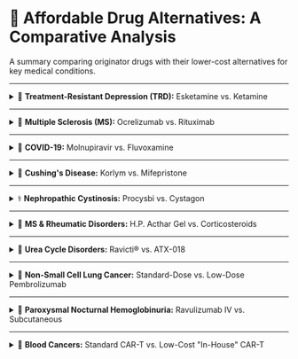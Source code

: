# 💊 Affordable Drug Alternatives: A Comparative Analysis

A summary comparing originator drugs with their lower-cost alternatives for key medical conditions.

---

<details>
<summary>🧠 <strong>Treatment-Resistant Depression (TRD):</strong> Esketamine vs. Ketamine</strong></summary>

### Esketamine (Spravato®) vs. Ketamine (IV Infusion)

> **Condition Context:** Treatment-Resistant Depression (TRD) affects patients who have not responded to at least two different antidepressant trials. In the U.S., this represents an estimated **30-40%** of the general MDD population.

#### 💰 Cost Comparison (United States)

| Therapy | Details | Induction Cost (USD) | Estimated Annual Cost (USD)* |
| :--- | :--- | ---: | ---: |
| **Esketamine** | `Spravato®` nasal spray | ~ $4,720 – $7,080 | **~$20,000 – $30,000** |
| **Ketamine** | Racemic, IV Infusion (Cash-pay) | ~ $2,100 – $6,000 | **~$5,600 – $16,000** |

*<small>Note: Annual cost is estimated based on a standard treatment protocol, including an initial induction phase followed by a full year of maintenance sessions (approx. 34 sessions/year for Spravato® and 16 sessions/year for IV Ketamine).</small>*

#### 📊 Epidemiological Data & Visualizations

<p align="center">
  <strong>Annual Cost Comparison: Esketamine vs. IV Ketamine</strong><br>
  <img src="https://github.com/user-attachments/assets/700f5f30-ecaa-4265-910e-afee107310ae" width="600">
</p>
<div align="center">
  <strong>Global Depression Prevalence</strong><br>
  <img width="100%" alt="Global Depression Prevalence Map from OECD" src="https://github.com/user-attachments/assets/67d15ec9-062d-423a-947e-6d6e097c61ca" />
  <br>
  <em><small>Source: <a href="https://www.oecd.org/en/topics/mental-health.html">OECD Mental Health Data</a></small></em>
</div>

</details>

---

<details>
<summary>💪 <strong>Multiple Sclerosis (MS):</strong> Ocrelizumab vs. Rituximab</strong></summary>

### Ocrelizumab (Ocrevus®) vs. Rituximab (Biosimilars)

* **Ocrelizumab Brand:** `Ocrevus®`
* **Rituximab Biosimilar Brands Include:** `Truxima®`, `Ruxience®`, `Riabni™`, `Hanlikang®`, `Delituo®`

> **Condition Context:** Relapsing-Remitting MS (RRMS) is the most common form, accounting for about **85%** of diagnoses in the US. Primary Progressive MS (PPMS) is less common, affecting **10-15%** of patients.

#### 💰 Annual Cost Comparison by Region (All Figures in USD)

| Region / Payer | Ocrelizumab Cost (USD) | Rituximab Biosimilar Cost (USD) | Notes |
| :--- | :--- | :--- | :--- |
| **United States (Medicare)** | `~$69,949` | `~$11,759` | Based on Average Sales Price (ASP).<br>Significant savings with biosimilar. |
| **United States (Medicaid Net)**| `~$47,671` | `~$5,893` | Net price after mandatory rebates.<br>Highest percentage savings. |
| **Sweden** | `~$12,400` | `~$2,400` | Based on estimated national tender prices.<br>Rituximab is the far cheaper off-label option. |
| **United Kingdom** | `~$12,700` | `~$3,500` | Ocrelizumab cost is net price after NHS discount.<br>Rituximab cost is for off-label MS use. |

#### 📊 Epidemiological Data & Visualizations

<p align="center">
  <strong>Annual Cost Comparison: Ocrelizumab vs. Rituximab Biosimilar (US)</strong><br>
  <img width="559" alt="Cost comparison chart for Ocrevus and Rituximab" src="https://github.com/user-attachments/assets/6033094b-b1fd-4975-be2f-9622752ac757" />
</p>

<div align="center">
  <strong>Global Number of People with MS (Prevalence)</strong><br>
  <img width="894" alt="Global MS Prevalence Map from Atlas of MS" src="https://github.com/user-attachments/assets/34194f4b-802e-4cca-9755-39381ca1ed8e" />
  <br>
  <em><small>Source: <a href="https://www.atlasofms.org/map/global/epidemiology">Atlas of MS - Epidemiology</a></small></em>
</div>

</details> 

---

<details>
<summary> 🦠 <strong> COVID-19:</strong> Molnupiravir vs. Fluvoxamine</strong></summary>

### Molnupiravir (Lagevrio®) vs. Fluvoxamine

* **Molnupiravir Brand:** `Lagevrio®`
* **Fluvoxamine Brands:** Primarily available as a generic drug. A common brand name is `Luvox®`.

> **Condition Context:** These oral medications are used for the early treatment of mild-to-moderate COVID-19 in non-hospitalized adults who are at high risk for progression to severe disease. The goal is to prevent hospitalization and death.

#### 💰 Cost per Treatment Course Comparison (All Figures in USD)

| Drug | Region | Estimated Cost per Course (USD) | Notes |
| :--- | :--- | ---: | :--- |
| **Molnupiravir**<br>(Lagevrio®) | **United States** | `~$700` | Based on initial US government procurement price. |
| | **United Kingdom/EU** | `~$300 - $500` | Price reflects national negotiations and procurements. |
| | **LMICs (via MPP)** | `~$20 - $40` | Generic versions available via the Medicines Patent Pool license. |
| **Fluvoxamine**<br>(Generic) | **Global** | `~$10 - $30` | Mature, widely available generic drug.<br>Used off-label for COVID-19. |

#### 📊 Epidemiological Data & Visualizations

<div align="center">
  <strong>Global COVID-19 Epidemiological Trends</strong><br>
  <img width="1284" alt="WHO COVID-19 Dashboard showing global cases" src="https://github.com/user-attachments/assets/518d2254-3c27-49ae-ae71-c53c9c4831c8" />
  <br>
  <em><small>Source: <a href="https://data.who.int/dashboards/covid19/cases?n=c">WHO COVID-19 Dashboard</a></small></em>
</div>

> **Methodological Note:** For acute infectious diseases such as COVID-19, market size assessment is critically dependent on **incidence** (the rate of new cases) over **prevalence**, as incidence directly reflects the flow of new patients requiring therapy. In the current era, official case counts are significant undercounts due to reduced routine testing, making them unreliable for direct analysis. A robust estimation must therefore leverage epidemiological models that integrate more reliable data streams, such as hospitalization rates and wastewater surveillance. Given the inherent uncertainties, the market potential should be presented as a **scenario-based forecast** (e.g., low, medium, high) rather than a single, definitive point estimate.
</details>

---

<details>
<summary>🧬 <strong>Cushing's Disease:</strong> Korlym vs. Mifepristone</strong></summary>

### Korlym (mifepristone) vs. Generic Mifepristone

* **Korlym® Brand:** A specialty, high-cost formulation of `mifepristone`.
* **Generic Mifepristone:** The same active ingredient, widely known for its use in medical abortion (`Mifeprex®` was the original brand), and available as a low-cost generic.

> **Condition Context:** Cushing's disease is a rare endocrine disorder caused by prolonged exposure to high levels of the hormone cortisol. Korlym is specifically approved to control hyperglycemia (high blood sugar) in adult patients with Cushing's who are not candidates for surgery or have failed prior surgery.

#### 💰 Annual Cost Comparison (United States)

| Therapy | Details | Estimated Annual Cost (USD) | Notes |
| :--- | :--- | ---: | :--- |
| **Korlym®** | Specialty brand for Cushing's | **`~$200,000 - $500,000+`** | An ultra-orphan drug with extremely high pricing, dependent on dosing. |
| **Mifepristone** | Generic version | **`~$3,000 - $10,000`** | Cost is for daily, off-label use for Cushing's, calculated from the low price of generic tablets. A stark contrast to the branded version. |

#### 📊 Epidemiological Data & Visualizations

## Market Comparison: Korlym® vs. Generic Mifepristone

| Comparison Metric | Korlym® (for Cushing's Disease) | Generic Mifepristone (Primarily for Medical Abortion) |
| :--- | :---: | :---: |
| **Primary Indication** | To control hyperglycemia in patients with Cushing's syndrome (a rare disease). | Medical termination of early pregnancy. |
| **Patient Population Size** | **Very Small**. A few thousand patients treated annually in the U.S. | **Very Large**. Hundreds of thousands of users annually in the U.S. |
| **Pricing Strategy** | **Ultra-High Price**. Leverages its "Orphan Drug" status for premium pricing. | **Low Price**. Priced competitively as a generic drug. |
| **Market Size Driver** | **Price** | **Volume** |

---

### Chart 1: Estimated Market Size (USD)
*Data Source: [DelveInsight Cushing's Disease Market Report](https://www.delveinsight.com/report-store/cushings-disease-market)*

![Estimated Annual Market Size](https://github.com/user-attachments/assets/b365448c-8507-4518-8c14-a036ac450b6b)
***Caption***: *This chart illustrates the estimated annual cost and market size for Cushing's Disease treatments.*

### Chart 2: Prevalence Comparison
*Data Source: [DelveInsight Cushing's Disease Market Report](https://www.delveinsight.com/report-store/cushings-disease-market)*

![US vs EU Prevalence Comparison](https://github.com/user-attachments/assets/677a5ba6-cb6e-4b4e-b265-f8e3a8a3936c)
***Caption***: *A comparison of diagnosed Cushing's Disease cases in the US vs. the EU4 & UK, broken down by gender (2024 data).*

</details>

---

<details>
<summary>⚕️ <strong>Nephropathic Cystinosis:</strong> Procysbi vs. Cystagon</strong></summary>

### Procysbi (cysteamine) vs. Cystagon (cysteamine)

* **Active Ingredient:** Both drugs are different formulations of `cysteamine bitartrate`.
* **Key Difference:** `Procysbi®` is a delayed-release formulation dosed every 12 hours. `Cystagon®` is an older, immediate-release formulation dosed every 6 hours.

> **Condition Context:** Nephropathic cystinosis is a rare, inherited metabolic disorder where the amino acid cystine accumulates in cells, causing widespread tissue and organ damage, particularly to the kidneys and eyes. Cysteamine therapy helps to deplete these toxic cystine levels.

#### 💰 Annual Cost Comparison (United States)

| Therapy | Details | Estimated Annual Cost (USD) | Notes |
| :--- | :--- | ---: | :--- |
| **Procysbi®** | Delayed-Release (12-hr dosing) | **`~$300,000 - $900,000+`** | Priced at a significant premium for the quality-of-life benefit of not requiring middle-of-the-night dosing. Cost is highly weight-dependent. |
| **Cystagon®** | Immediate-Release (6-hr dosing) | **`~$50,000 - $150,000`** | The older standard of care. While still expensive as an orphan drug, it is far less costly than the newer formulation. |

## 📊 Epidemiological Data & Visualizations

<table align="center" border="0" cellpadding="0" cellspacing="0" style="border: none;">
  <tr>
    <td style="border: none; text-align: center;">
      <img src="https://github.com/user-attachments/assets/99f1b22a-93f2-483a-a9bb-20876b92f2c0" alt="Chart comparing the market size of Tepezza, Krystexxa, and Uplizna in 2023" style="max-width: 80%; height: auto;">
    </td>
  </tr>
</table>

*<small><strong>Source:</strong> According to the <a href="https://investors.amgen.com/static-files/95644920-150e-471b-99ee-4facd7c4e1ac">Amgen 2023 Annual Report</a>, the company completed its acquisition of Horizon Therapeutics, the developer of Procysbi, in October 2023.</small>*
> **Note:** Cystagon's market share is continuously shrinking due to patient conversion to its successor, Procysbi, leaving it to serve a niche population with access challenges and an estimated market size in the tens of millions.


<table align="center" border="0" cellpadding="0" cellspacing="0" style="border: none;">
  <tr>
    <td style="border: none; text-align: center;">
      <img src="https://github.com/user-attachments/assets/17084129-3e75-4572-a099-82c336d36501" alt="Chart comparing the annual incidence of Nephropathic Cystinosis in Europe and the US" style="max-width: 60%; height: auto;">
    </td>
  </tr>
</table>

*Data extracted from: [Orphanet Epidemiology Data](https://sciences.orphadata.com/epidemiology/)*

</details>

---

<details>
<summary>🔬 <strong>MS & Rheumatic Disorders:</strong> H.P. Acthar Gel vs. Corticosteroids</summary>

### H.P. Acthar® Gel (ACTH) vs. Synthetic Corticosteroids

* **H.P. Acthar® Gel:** A purified preparation of `adrenocorticotropic hormone (ACTH)`, a biologic with a controversial pricing history.
* **Corticosteroids:** Generic, synthetic steroid hormones like `prednisone` (oral) or `methylprednisolone` (IV).

> **Condition Context:** Both are used to treat acute exacerbations (flares or relapses) in MS and some rheumatic disorders by powerfully reducing inflammation. Synthetic corticosteroids are the standard first-line therapy. Acthar Gel is typically reserved for patients who cannot tolerate or do not respond to high-dose steroids.

#### 💰 Cost per Treatment Course Comparison (All Figures in USD)

| Therapy | Details | Estimated Cost per Course (USD) | Notes |
| :--- | :--- | ---: | :--- |
| **H.P. Acthar® Gel** | ACTH biologic | **`~$45,000 - $200,000+`** | One of the most expensive drugs in the US by vial cost (~$45k). A full course of treatment is extremely costly. |
| **Corticosteroids** | Generic (e.g., IV Solu-Medrol) | **`~$500 - $2,000`** | Includes the cost of the generic drug and infusion services. Represents the inexpensive standard of care. |

#### 📊 Epidemiological Data & Visualizations

<div align="center">
  <img src="https://github.com/user-attachments/assets/878d1418-4a7e-46a7-be9a-76a93d4212e6" alt="Bar chart comparing the annual market size of H.P. Acthar Gel vs. Synthetic Corticosteroids" width="70%">
  <br>
  <em><small>Source: <a href="https://ir.mallinckrodt.com/node/31401/pdf">Mallinckrodt plc FY 2024 Financial Results</a>. Corticosteroid market is an estimation.</small></em>
</div>

> **Methodological Note:** The estimated annual market size for synthetic corticosteroids in treating MS flares, ranging from $128 million to $510 million, is calculated by multiplying the U.S. RRMS patient population (~850,000) by an average annual relapse rate (~0.3) and a per-treatment course cost of $500-$2,000.

<br>

<div align="center">
  <img src="https://github.com/user-attachments/assets/d46ccc93-e202-483b-90ea-c288ee520346" alt="Grouped bar chart comparing the annual incidence of MS and Rheumatic Disorders in the US vs. Global" width="80%">
</div>

> **Data Sources:**
> * **MS Data:** Based on analysis from [Wallin, M. T., et al. (2019), *Neurology*](https://pubmed.ncbi.nlm.nih.gov/30770430/).
> * **Rheumatic Disorders (RA) Data:** Based on data from the CDC and [Myasoedova, E., et al. (2010), *Arthritis & Rheumatism*](https://pubmed.ncbi.nlm.nih.gov/20191579/).

*<small>Note: The Y-axis uses a logarithmic scale to visualize data spanning multiple orders of magnitude.</small>*

</details>

---

<details>
<summary>🔬 <strong>Urea Cycle Disorders:</strong> Ravicti® vs. ATX-018</summary>

### Ravicti® (glycerol phenylbutyrate) vs. ATX-018 (mRNA Therapy)

* **Ravicti®:** A nitrogen-scavenging agent, `glycerol phenylbutyrate`, that provides an alternative pathway for the body to remove toxic ammonia.
* **ATX-018:** An investigational messenger RNA (mRNA) therapeutic designed to enable a patient's liver cells to produce the correct, functioning enzyme they are genetically missing.

> **Condition Context:** Both are therapies for Urea Cycle Disorders (UCDs), a group of rare genetic diseases that cause life-threatening hyperammonemia (high ammonia levels in the blood). The long-standing first-line therapy is dietary protein restriction combined with older nitrogen-scavenging drugs like generic `sodium phenylbutyrate`. Ravicti is a newer-generation scavenger, while ATX-018 represents a potential future gene-based therapy to correct the underlying problem rather than just managing symptoms.

#### 💰 Annual Treatment Cost Comparison (All Figures in USD)

| Therapy | Details | Estimated Annual Cost (USD) | Notes |
| :--- | :--- | ---: | :--- |
| **ATX-018** | Investigational mRNA Therapy | **`N/A`** | Currently in clinical development. As a potential gene-based therapy for a rare disease, it is expected to have an extremely high cost if approved. |
| **Ravicti®** | Branded Nitrogen Scavenger | **`~$500,000 - $800,000+`** | The advanced, branded standard of care. Extremely high cost for a chronic, lifelong medication. |
| **Sodium Phenylbutyrate** | Generic Nitrogen Scavenger | **`~$100,000 - $250,000`** | The older, generic standard of care. Significantly less expensive but is known for its high pill burden, very unpleasant taste, and high sodium content. |

#### 📊 Epidemiological Data & Visualizations
<img width="2048" height="2048" alt="Gemini_Generated_Image_cvu7bzcvu7bzcvu7" src="https://github.com/user-attachments/assets/eb8289da-cdea-499f-a621-21a83a3a1531" />
Source：https://www.transparencymarketresearch.com/urea-cycle-disorder-treatment-market.html
https://dataintelo.com/report/global-ravicti-market
Ravicti® (Current Market): According to Dataintelo, the global market size of Ravicti® in 2023 is approximately $600 million. This value represents its current market value as a single leading product.
ATX-018 (Potential Market): Since ATX-018 is an investigational drug that has not yet been launched, its market size is represented by the total size of the entire urea cycle disorder (UCD) treatment market. According to The Business Research Company, the total size of this market in 2024 is $1.33 billion. This represents the largest market space that new therapies like ATX-018 can compete for in the future.

Urea Cycle Disorders (UCDs) are a group of rare genetic diseases with an estimated incidence of 1 in 8,500 births. [cite_start]However, the exact incidence rate is unknown and considered an underestimate, as many cases go undiagnosed or infants with the condition die before a definitive diagnosis is made[cite: 1].

Among the different types, Ornithine Transcarbamylase Deficiency (OTCD) is the most common UCD. [cite_start]According to a literature review on pregnancies in women with UCDs, the authors noted the following distribution of cases[cite: 2]:
* **Ornithine Transcarbamylase Deficiency (OTCD)**: 59.6% of cases
* **Argininosuccinate Synthetase Deficiency (ASSD)**: 25.0% of cases
* **Carbamoyl Phosphate Synthetase I Deficiency (CPSD)**: 9.6% of cases
* **Argininosuccinate Lyase Deficiency (ASLD)**: 5.8% of cases

[cite_start]The authors explicitly state that OTCD is the most common UCD, followed by ASLD[cite: 2].

---
**Sources:**

[1] National Urea Cycle Disorders Foundation. (n.d.). *What is a UCD?* Retrieved from https://nucdf.org/about-ucd/what-is-a-ucd/

[2] Stepien, K. M., Langendonk, J. G., Dao, M., et al. (2024). *The management and clinical outcomes of pregnancies in women with urea cycle disorders: A review of the literature and results of an international survey*. Journal of Inherited Metabolic Disease, 47(6), 1239-1259. https://doi.org/10.1002/jimd.12695

</details>

---

<details>
<summary>🔬 <strong>Non-Small Cell Lung Cancer:</strong> Standard-Dose vs. Low-Dose Pembrolizumab</summary>

## 💊 Pembrolizumab: Standard vs. Low-Dose Regimens

* **Standard-Dose Pembrolizumab:** An `anti-PD-1 monoclonal antibody` administered at the FDA-approved fixed dose, such as **400 mg every 6 weeks**.
* **Low-Dose Pembrolizumab:** An evidence-driven, dose-optimization strategy using a reduced amount of the same `anti-PD-1 monoclonal antibody`, such as **200 mg every 6 weeks**.

> ### 🏥 Clinical Context: Treating Non-Small Cell Lung Cancer (NSCLC)
> Both regimens are for the treatment of `Non-Small Cell Lung Cancer (NSCLC)`, where Pembrolizumab is a foundational immunotherapy. It is a first-line standard of care, particularly for patients whose tumors express the PD-L1 biomarker. The standard dose is the approved, widely adopted regimen. Low-dose strategies are being actively investigated based on clinical data suggesting that PD-1 receptors can be fully saturated at lower concentrations, potentially offering similar efficacy with significant cost reductions and a lower risk of toxicity.

---

### 💰 Annual Cost Comparison by Region (All Figures in USD)

*Comparison based on a standard-dose of `400 mg every 6 weeks` versus a hypothetical low-dose of `200 mg every 6 weeks`.*

| Region | Standard-Dose Cost (USD) | Low-Dose Cost (USD) | Notes |
| :--- | :---: | :---: | :--- |
| **United States** | **`~$191,000 - $205,000`** | **`~$95,500 - $102,500`** | Represents one of the highest global list prices. |
| **Canada** | **`~$112,000`** | **`~$56,000`** | Based on national health system pricing and review. |
| **United Kingdom** | **`~$115,000`** | **`~$57,500`** | Net price after National Health Service (NHS) discounts. |
| **Germany** | **`~$89,000`** | **`~$44,500`** | Price reflects national negotiation outcomes. |
| **Japan** | **`~$44,000`** | **`~$22,000`** | Represents one of the lower prices among developed nations. |

*<small>Note: Costs are estimates based on publicly available list prices and pharmacoeconomic data, not net transaction prices. Actual costs vary by country, payer, and negotiated discounts.</small>*

---
### 📊 Epidemiological Landscape & NSCLC Estimates

#### Global Cancer Incidence
Lung cancer is the leading cancer by incidence globally, highlighting its significant public health burden.**Global Cancer Incidence Ranking: Top 15 Cancers in 2022:**

<img width="4880" alt="Global Cancer Incidence Ranking" src="https://github.com/user-attachments/assets/759440c3-bfaa-47f7-a923-6c59942b11cc" />

<small>Source: [IARC GLOBOCAN 2022](https://gco.iarc.who.int/today/en/dataviz/bars?mode=cancer&key=total&group_populations=1&types=0&sort_by=value1&populations=900&multiple_populations=0&values_position=out&cancers_h=15)</small>

#### Lung Cancer Incidence in Key Countries
The following chart details the absolute numbers of new lung cancer cases in 2022 across selected developed nations.

<img width="4880" alt="Lung Cancer Incidence by Country" src="https://github.com/user-attachments/assets/7f097871-340d-491b-891c-6148ff8e98f9" />

<small>Source: [IARC GLOBOCAN 2022](https://gco.iarc.who.int/today/en/dataviz/bars?mode=cancer&key=total&group_populations=1&types=0&sort_by=value1&populations=900&multiple_populations=0&values_position=out&cancers_h=15)</small>

#### Estimating the Non-Small Cell Lung Cancer (NSCLC) Burden
General lung cancer statistics include both small cell (SCLC) and non-small cell (NSCLC) types. Based on data from the American Cancer Society, **NSCLC accounts for approximately 80% to 87% of all lung cancers cited from** **[American Cancer Society](https://www.cancer.org/cancer/types/lung-cancer/about/key-statistics.html)**. By applying this ratio to the total incidence, we can estimate the number of new NSCLC cases.

**Estimated New NSCLC Cases in 2022**
<table>
  <tr>
    <td><img width="514" alt="NSCLC Case Estimates Table" src="https://github.com/user-attachments/assets/9c79f6c1-ad90-4924-bd04-759d3db7b2fc" /></td>
    <td><img width="539" alt="NSCLC Case Estimates Bar Chart" src="https://github.com/user-attachments/assets/276dc0db-4e73-4cc4-82a4-3881f9954673" /></td>
  </tr>
</table>

*<small><b>Disclaimer:</b> Figures are estimates based on the methodology described. Actual case numbers may vary.</small>*
</details>

---

<details>
<summary>🔬 <strong>Paroxysmal Nocturnal Hemoglobinuria:</strong> Ravulizumab IV vs. Subcutaneous</summary>

### Ravulizumab IV vs. Subcutaneous Administration

* **Intravenous (IV) Ravulizumab:** A long-acting `C5 complement inhibitor` administered by a healthcare professional every 8 weeks.
* **Subcutaneous (SC) Ravulizumab:** The same `C5 complement inhibitor` formulated for weekly self-administration at home using an on-body delivery device.

> **Condition Context:** Both formulations are used for the long-term treatment of `Paroxysmal Nocturnal Hemoglobinuria (PNH)` to prevent hemolysis (red blood cell destruction). The standard IV infusion requires patients to visit a clinic every two months. The subcutaneous option offers greater convenience and autonomy by allowing patients to treat themselves at home, which improves patient-friendliness. A study in the [*British Journal of Clinical Pharmacology*](https://doi.org/10.1111/bcp.15602) found that dose reductions of up to 64% are possible while maintaining therapeutic exposure. The study also notes that the subcutaneous administration is non-inferior to the intravenous formulation in efficacy.

#### 💰 Annual Treatment Cost Comparison (All Figures in USD)

| Therapy | Details | Estimated Annual Cost (USD) | Notes |
| :--- | :--- | ---: | :--- |
| **IV Ravulizumab** | `Intravenous Infusion` every 8 weeks | **`~ $500,000+`** | Represents the standard of care. Cost is based on the high list price of the drug and includes administration/infusion service fees. |
| **SC Ravulizumab** | `Subcutaneous Injection` every week | **`~ $500,000+`** | Drug acquisition cost is comparable to the IV version annually. Reduces costs associated with clinic visits and infusion services but adds costs for the delivery device. |

Product differentiation: When there are multiple competing drugs with similar effects, a more convenient way of administration is a huge competitive advantage.
#### 📊 Epidemiological Data & Visualizations

</details>

---

<details>
<summary>🔬 <strong>Blood Cancers:</strong> Standard CAR-T vs. Low-Cost "In-House" CAR-T</summary>

### Standard CAR-T vs. Low-Cost "In-House" CAR-T

* **Standard CAR-T (Kymriah®, Yescarta®):** Patient T-cells are collected, frozen, and shipped to a centralized corporate lab for genetic engineering (`viral vector` based). The process takes several weeks.
* **Low-Cost "In-House" CAR-T:** Patient T-cells are engineered on-site at the hospital's lab (`non-viral vector` or simplified viral methods), often in a "closed system." The process can be completed in a few days.

> **Condition Context:** Both models produce `Chimeric Antigen Receptor (CAR) T-cells` to treat aggressive blood cancers like `Multiple Myeloma`, `Non-Hodgkin's Lymphoma`, and `Acute Lymphoblastic Leukemia`. Standard CAR-T is the established, FDA-approved method but suffers from extremely high costs and long production times. As highlighted in the *MIT Technology Review*, the "in-house" or "point-of-care" model aims to solve these issues, making CAR-T therapy faster, radically cheaper, and more accessible to patients.

#### 💰 Cost per Treatment Course Comparison (All Figures in USD)

| Therapy | Details | Estimated Cost per Treatment (USD) | Notes |
| :--- | :--- | ---: | :--- |
| **Standard CAR-T** | Centralized, commercial manufacturing | **`~ $400,000 - $600,000`** | This is the drug acquisition list price only. The total cost of care including hospitalization and other services can exceed $1 million. |
| **"In-House" CAR-T** | Decentralized, point-of-care manufacturing | **`~ $50,000 - $100,000`** | An emerging, more affordable model still in limited use. Cost reflects the streamlined process and elimination of commercial logistics and profit margins. |

#### 📊 Epidemiological Data & Visualizations

</details>

